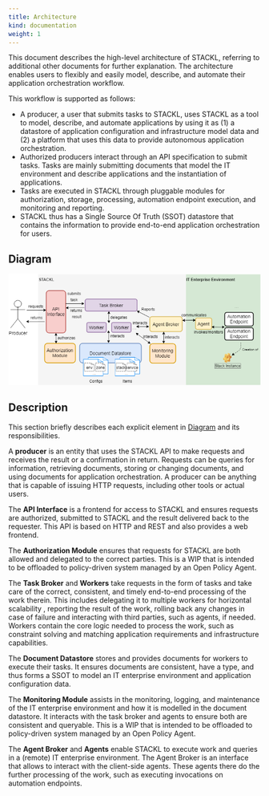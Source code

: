 ```yaml
---
title: Architecture
kind: documentation
weight: 1
---
```


This document describes the high-level architecture of STACKL, referring to additional other documents for further explanation. The architecture enables users to flexibly and easily model, describe, and automate their application orchestration workflow.

This workflow is supported as follows:

- A producer, a user that submits tasks to STACKL, uses STACKL as a tool to model, describe, and automate applications by using it as (1)  a datastore of application configuration and infrastructure model data and (2) a platform that uses this data to provide autonomous application orchestration.
- Authorized producers interact through an API specification to submit tasks. Tasks are mainly submitting documents that model the IT environment and describe applications and the instantiation of applications.
- Tasks are executed in STACKL through pluggable modules for authorization, storage, processing, automation endpoint execution, and monitoring and reporting.
-  STACKL thus has a Single Source Of Truth (SSOT) datastore that contains the information to provide end-to-end application orchestration for users.

## Diagram

![High-level overview of the STACKL Architecture](images/architecture_stackl.png)


## Description
This section briefly describes each explicit element in [Diagram](#diagram) and its responsibilities.

A **producer** is an entity that uses the STACKL API to make requests and receives the result or a confirmation in return. Requests can be queries for information, retrieving documents, storing or changing documents, and using documents for application orchestration. A producer can be anything that is capable of issuing HTTP requests, including other tools or actual users.

The **API Interface** is a frontend for access to STACKL and ensures requests are authorized, submitted to STACKL and the result delivered back to the requester. This API is based on HTTP and REST and also provides a web frontend.

The **Authorization Module** ensures that requests for STACKL are both allowed and delegated to the correct parties. This is a WIP that is intended to be offloaded to policy-driven system managed by an Open Policy Agent.

The **Task Broker** and **Workers** take requests in the form of tasks and take care of the correct, consistent, and timely end-to-end processing of the work therein.  This includes delegating it to multiple workers for horizontal scalability , reporting the result of the work, rolling back any changes in case of failure and interacting with third parties, such as agents, if needed. Workers contain the core logic needed to process the work, such as constraint solving and matching application requirements and infrastructure capabilities.

The **Document Datastore** stores and provides documents for workers to execute their tasks. It ensures documents are consistent, have a type, and thus forms a SSOT to model an IT enterprise environment and  application configuration data.

The **Monitoring Module** assists in the monitoring, logging, and maintenance of the IT enterprise environment and how it is modelled in the document datastore. It interacts with the task broker and agents to ensure both are consistent and queryable. This is a WIP that is intended to be offloaded to policy-driven system managed by an Open Policy Agent.

The **Agent Broker** and **Agents** enable STACKL to execute work and queries in a (remote) IT enterprise environment. The Agent Broker is an interface that allows to interact with the client-side agents. These agents there do the further processing of the work, such as executing invocations on automation endpoints.
